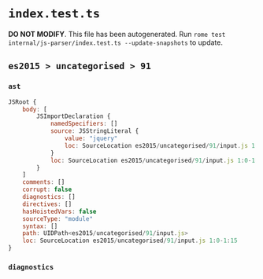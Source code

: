 # `index.test.ts`

**DO NOT MODIFY**. This file has been autogenerated. Run `rome test internal/js-parser/index.test.ts --update-snapshots` to update.

## `es2015 > uncategorised > 91`

### `ast`

```javascript
JSRoot {
	body: [
		JSImportDeclaration {
			namedSpecifiers: []
			source: JSStringLiteral {
				value: "jquery"
				loc: SourceLocation es2015/uncategorised/91/input.js 1:7-1:15
			}
			loc: SourceLocation es2015/uncategorised/91/input.js 1:0-1:15
		}
	]
	comments: []
	corrupt: false
	diagnostics: []
	directives: []
	hasHoistedVars: false
	sourceType: "module"
	syntax: []
	path: UIDPath<es2015/uncategorised/91/input.js>
	loc: SourceLocation es2015/uncategorised/91/input.js 1:0-1:15
}
```

### `diagnostics`

```

```
